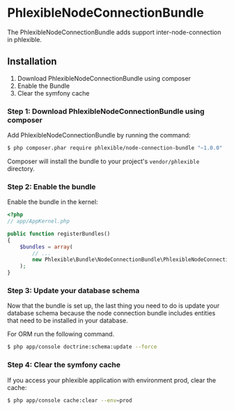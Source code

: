 PhlexibleNodeConnectionBundle
=============================

The PhlexibleNodeConnectionBundle adds support inter-node-connection in phlexible.

Installation
------------

1. Download PhlexibleNodeConnectionBundle using composer
2. Enable the Bundle
3. Clear the symfony cache

### Step 1: Download PhlexibleNodeConnectionBundle using composer

Add PhlexibleNodeConnectionBundle by running the command:

``` bash
$ php composer.phar require phlexible/node-connection-bundle "~1.0.0"
```

Composer will install the bundle to your project's `vendor/phlexible` directory.

### Step 2: Enable the bundle

Enable the bundle in the kernel:

``` php
<?php
// app/AppKernel.php

public function registerBundles()
{
    $bundles = array(
        // ...
        new Phlexible\Bundle\NodeConnectionBundle\PhlexibleNodeConnectionBundle(),
    );
}
```

### Step 3: Update your database schema

Now that the bundle is set up, the last thing you need to do is update your database schema because the node connection bundle includes entities that need to be installed in your database.

For ORM run the following command.

``` bash
$ php app/console doctrine:schema:update --force
```

### Step 4: Clear the symfony cache

If you access your phlexible application with environment prod, clear the cache:

``` bash
$ php app/console cache:clear --env=prod
```
